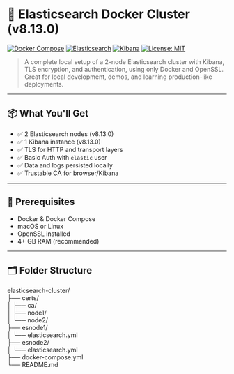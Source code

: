 # 🔐 Elasticsearch Docker Cluster (v8.13.0)

[![Docker Compose](https://img.shields.io/badge/docker--compose-yes-blue?logo=docker)](https://docs.docker.com/compose/)
[![Elasticsearch](https://img.shields.io/badge/Elasticsearch-8.13.0-blue?logo=elasticsearch)](https://www.elastic.co/downloads/elasticsearch)
[![Kibana](https://img.shields.io/badge/Kibana-8.13.0-purple?logo=kibana)](https://www.elastic.co/downloads/kibana)
[![License: MIT](https://img.shields.io/badge/License-MIT-yellow.svg)](LICENSE)

> A complete local setup of a 2-node Elasticsearch cluster with Kibana, TLS encryption, and authentication, using only Docker and OpenSSL. Great for local development, demos, and learning production-like deployments.

---

## 📦 What You'll Get

- ✅ 2 Elasticsearch nodes (v8.13.0)
- ✅ 1 Kibana instance (v8.13.0)
- ✅ TLS for HTTP and transport layers
- ✅ Basic Auth with `elastic` user
- ✅ Data and logs persisted locally
- ✅ Trustable CA for browser/Kibana

---

## 🧰 Prerequisites

- Docker & Docker Compose
- macOS or Linux
- OpenSSL installed
- 4+ GB RAM (recommended)

---

## 🗂 Folder Structure

elasticsearch-cluster/ <br>
├── certs/<br>
│   ├── ca/<br>
│   ├── node1/<br>
│   └── node2/<br>
├── esnode1/<br>
│   └── elasticsearch.yml<br>
├── esnode2/<br>
│   └── elasticsearch.yml<br>
├── docker-compose.yml<br>
└── README.md<br>

